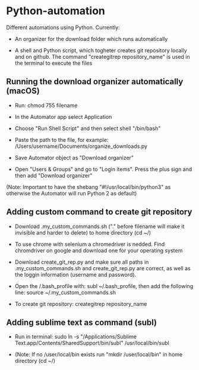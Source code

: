 # Python-automation
Different automations using Python. Currently: 

- An organizer for the download folder which runs automatically

- A shell and Python script, which togheter creates git repository locally and on github. The command             "creategitrep repository_name" is used in the terminal to execute the files

## Running the download organizer automatically (macOS)
- Run: chmod 755 filename

- In the Automator app select Application

- Choose "Run Shell Script" and then select shell "/bin/bash"

- Paste the path to the file, for example: /Users/username/Documents/organize_downloads.py

- Save Automator object as "Download organizer"

- Open "Users & Groups" and go to "Login items". Press the plus sign and then add "Download organizer"

(Note: Important to have the shebang "#!/usr/local/bin/python3" as otherwise the Automator will run Python 2 as default)

## Adding custom command to create git repository

- Download .my_custom_commands.sh ("." before filename will make it invisible and harder to delete) to home directory (cd ~/)

- To use chrome with selenium a chromedriver is nedded. Find chromdriver on google and download one for your operating system

- Download create_git_rep.py and make sure all paths in .my_custom_commands.sh and create_git_rep.py are correct, as well as the loggin information (username and password).

- Open the /.bash_profile with: subl ~/.bash_profile, then add the following line: source ~/.my_custom_commands.sh

- To create git repository: creategitrep repository_name

## Adding sublime text as command (subl)

- Run in terminal: sudo ln -s "/Applications/Sublime Text.app/Contents/SharedSupport/bin/subl" /usr/local/bin/subl

- (Note: If no /user/local/bin exists run "mkdir /user/local/bin" in home directory (cd ~/)

